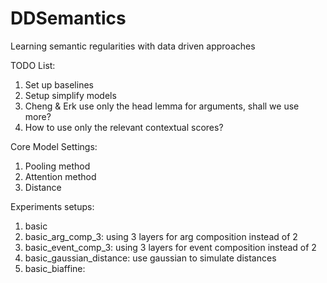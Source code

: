 # DDSemantics
Learning semantic regularities with data driven approaches

TODO List:
1. Set up baselines
1. Setup simplify models
1. Cheng & Erk use only the head lemma for arguments, shall we use more?
1. How to use only the relevant contextual scores?

Core Model Settings:
1. Pooling method
2. Attention method
3. Distance

Experiments setups:
1. basic
1. basic_arg_comp_3: using 3 layers for arg composition instead of 2
1. basic_event_comp_3: using 3 layers for event composition instead of 2
1. basic_gaussian_distance: use gaussian to simulate distances
1. basic_biaffine: